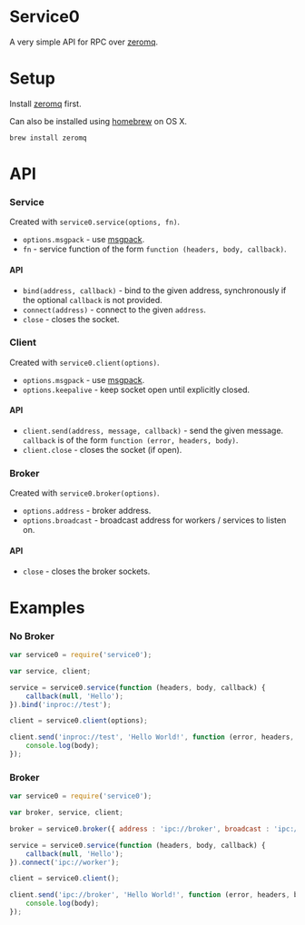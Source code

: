 # Service0

A very simple API for RPC over [zeromq](http://www.zeromq.org/intro:get-the-software).

# Setup

Install [zeromq](http://www.zeromq.org/intro:get-the-software) first.

Can also be installed using [homebrew](http://brew.sh/) on OS X.

```shell
brew install zeromq
```

# API

### Service

Created with `service0.service(options, fn)`.

- `options.msgpack` - use [msgpack](http://msgpack.org/).
- `fn` - service function of the form `function (headers, body, callback)`.

#### API

- `bind(address, callback)` - bind to the given address, synchronously if the optional `callback` is not provided.
- `connect(address)` - connect to the given `address`.
- `close` - closes the socket.

### Client

Created with `service0.client(options)`.

- `options.msgpack` - use [msgpack](http://msgpack.org/).
- `options.keepalive` - keep socket open until explicitly closed.

#### API

- `client.send(address, message, callback)` - send the given message. `callback` is of the form `function (error, headers, body)`.
- `client.close` - closes the socket (if open).

### Broker

Created with `service0.broker(options)`.

- `options.address` - broker address.
- `options.broadcast` - broadcast address for workers / services to listen on.

#### API

- `close` - closes the broker sockets.


# Examples

### No Broker

```javascript
var service0 = require('service0');

var service, client;

service = service0.service(function (headers, body, callback) {
    callback(null, 'Hello');
}).bind('inproc://test');

client = service0.client(options);

client.send('inproc://test', 'Hello World!', function (error, headers, body) {
    console.log(body);
});
```

### Broker

```javascript
var service0 = require('service0');

var broker, service, client;

broker = service0.broker({ address : 'ipc://broker', broadcast : 'ipc://worker'});

service = service0.service(function (headers, body, callback) {
    callback(null, 'Hello');
}).connect('ipc://worker');

client = service0.client();

client.send('ipc://broker', 'Hello World!', function (error, headers, body) {
    console.log(body);
});
```